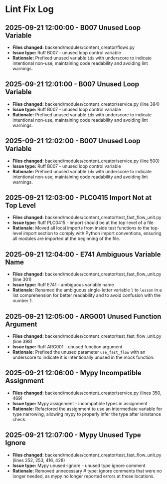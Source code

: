 # Lint Fix Log

## 2025-09-21 12:00:00 - B007 Unused Loop Variable
- **Files changed:** backend/modules/content_creator/flows.py
- **Issue type:** Ruff B007 - unused loop control variable
- **Rationale:** Prefixed unused variable `idx` with underscore to indicate intentional non-use, maintaining code readability and avoiding lint warnings.

## 2025-09-21 12:01:00 - B007 Unused Loop Variable
- **Files changed:** backend/modules/content_creator/service.py (line 384)
- **Issue type:** Ruff B007 - unused loop control variable
- **Rationale:** Prefixed unused variable `idx` with underscore to indicate intentional non-use, maintaining code readability and avoiding lint warnings.

## 2025-09-21 12:02:00 - B007 Unused Loop Variable
- **Files changed:** backend/modules/content_creator/service.py (line 500)
- **Issue type:** Ruff B007 - unused loop control variable
- **Rationale:** Prefixed unused variable `idx` with underscore to indicate intentional non-use, maintaining code readability and avoiding lint warnings.

## 2025-09-21 12:03:00 - PLC0415 Import Not at Top Level
- **Files changed:** backend/modules/content_creator/test_fast_flow_unit.py
- **Issue type:** Ruff PLC0415 - import should be at the top-level of a file
- **Rationale:** Moved all local imports from inside test functions to the top-level import section to comply with Python import conventions, ensuring all modules are imported at the beginning of the file.

## 2025-09-21 12:04:00 - E741 Ambiguous Variable Name
- **Files changed:** backend/modules/content_creator/test_fast_flow_unit.py (line 301)
- **Issue type:** Ruff E741 - ambiguous variable name
- **Rationale:** Renamed the ambiguous single-letter variable `l` to `lesson` in a list comprehension for better readability and to avoid confusion with the number 1.

## 2025-09-21 12:05:00 - ARG001 Unused Function Argument
- **Files changed:** backend/modules/content_creator/test_fast_flow_unit.py (line 398)
- **Issue type:** Ruff ARG001 - unused function argument
- **Rationale:** Prefixed the unused parameter `use_fast_flow` with an underscore to indicate it is intentionally unused in the mock function.

## 2025-09-21 12:06:00 - Mypy Incompatible Assignment
- **Files changed:** backend/modules/content_creator/service.py (lines 350, 469)
- **Issue type:** Mypy assignment - incompatible types in assignment
- **Rationale:** Refactored the assignment to use an intermediate variable for type narrowing, allowing mypy to properly infer the type after isinstance check.

## 2025-09-21 12:07:00 - Mypy Unused Type Ignore
- **Files changed:** backend/modules/content_creator/test_fast_flow_unit.py (lines 252, 253, 416, 428)
- **Issue type:** Mypy unused-ignore - unused type ignore comment
- **Rationale:** Removed unnecessary # type: ignore comments that were no longer needed, as mypy no longer reported errors at those locations.